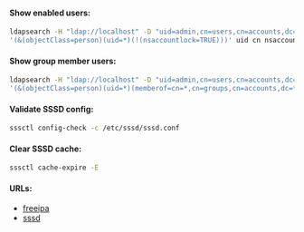 #### Show enabled users:
```bash
ldapsearch -H "ldap://localhost" -D "uid=admin,cn=users,cn=accounts,dc=testing,dc=local" -w "<passwd>" -b "dc=testing,dc=local" \
'(&(objectClass=person)(uid=*)(!(nsaccountlock=TRUE)))' uid cn nsaccountlock
```

#### Show group member users:
```bash
ldapsearch -H "ldap://localhost" -D "uid=admin,cn=users,cn=accounts,dc=testing,dc=local" -w "<passwd>" -b "dc=testing,dc=local" \
'(&(objectClass=person)(uid=*)(memberof=cn=*,cn=groups,cn=accounts,dc=*))' uid cn nsaccountlock
```

#### Validate SSSD config:
```bash
sssctl config-check -c /etc/sssd/sssd.conf
```

#### Clear SSSD cache:
```bash
sssctl cache-expire -E
```

#### URLs:
- [freeipa](https://www.freeipa.org/page/Documentation.html)
- [sssd](https://sssd.io/docs/introduction.html)
